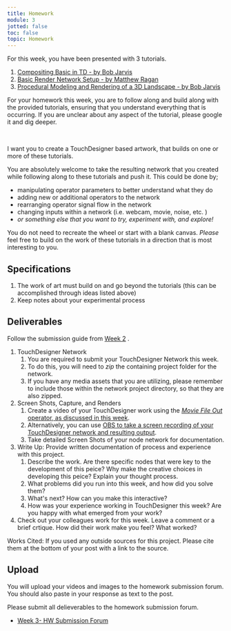 ```yaml
---
title: Homework
module: 3
jotted: false
toc: false
topic: Homework
---
```


For this week, you have been presented with 3 tutorials.

1. [Compositing Basic in TD - by Bob Jarvis]({{site.baseurl}}/modules/week-3/basicCompositing/)
2. [Basic Render Network Setup - by Matthew Ragan]({{site.baseurl}}/modules/week-3/basicRender/)
3. [Procedural Modeling and Rendering of a 3D Landscape - by Bob Jarvis]({{site.baseurl}}/modules/week-3/proceduralGeometry/)

For your homework this week, you are to follow along and build along with the provided tutorials, ensuring that you understand everything that is occurring. If you are unclear about any aspect of the tutorial, please google it and dig deeper.

<br />


I want you to create a TouchDesigner based artwork, that builds on one or more of these tutorials.

You are absolutely welcome to take the resulting network that you created while following along to these tutorials and push it. This could be done by;

- manipulating operator parameters to better understand what they do
- adding new or additional operators to the network
- rearranging operator signal flow in the network
- changing inputs within a network (i.e. webcam, movie, noise, etc. )
- _or something else that you want to try, experiment with, and explore!_

You do not need to recreate the wheel or start with a blank canvas. _Please_ feel free to build on the work of these tutorials in a direction that is most interesting to you.

## Specifications

1. The work of art must build on and go beyond the tutorials (this can be accomplished through ideas listed above)
2. Keep notes about your experimental process


## Deliverables

Follow the submission guide from [Week 2](https://montana-media-arts.github.io/340-interactive-art/modules/week-2/homework/) .

1. TouchDesigner Network
	1. You are required to submit your TouchDesigner Network this week.
	2. To do this, you will need to _zip_ the containing project folder for the network.
	3. If you have any media assets that you are utilizing, please remember to include those within the network project directory, so that they are also zipped.
2. Screen Shots, Capture, and Renders
	1. Create a video of your TouchDesigner work using the [_Movie File Out_ operator, as discussed in this week]({{site.baseurl}}/modules/week-3/recordVideoOut/).
	2. Alternatively, you can use [OBS to take a screen recording of your TouchDesigner network and resulting output]({{site.baseurl}}/modules/week-2/captureYourDisplay/).
	3. Take detailed Screen Shots of your node network for documentation.
3. Write Up: Provide written documentation of process and experience with this project.
	1. Describe the work.  Are there specific nodes that were key to the development of this peice?  Why make the creative choices in developing this peice? Explain your thought process.
	2. What problems did you run into this week, and how did you solve them?
	3. What's next?  How can you make this interactive?
	4. How was your experience working in TouchDesigner this week?  Are you happy with what emerged from your work?
4. Check out your colleagues work for this week.  Leave a comment or a brief crtique.  How did their work make you feel?  What worked?

Works Cited: If you used any outside sources for this project.  Please cite them at the bottom of your post with a link to the source.

## Upload

You will upload your videos and images to the homework submission forum. You should also paste in your response as text to the post. 

Please submit all delieverables to the homework submission forum.

- [Week 3- HW Submission Forum](https://moodle.umt.edu/mod/hsuforum/view.php?id=2299985)
